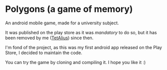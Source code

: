 Polygons (a game of memory)
===============

An android mobile game, made for a university subject.

It was published on the play store as it was *mandatory* to do so, but it has been removed by me ([TetAlius](github.com/TetAlius)) since then. 

I'm fond of the project, as this was my first android app released on the Play Store, I decided to maintain the code.

You can try the game by cloning and compiling it. I hope you like it :)
